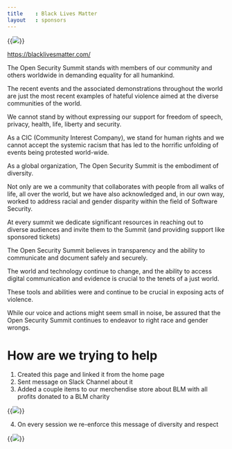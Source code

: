 ```yaml
---
title    : Black Lives Matter
layout   : sponsors
---
```



{{<img src="https://user-images.githubusercontent.com/656739/84130419-29d77580-aa3b-11ea-8434-219f3f860666.png" >}}

https://blacklivesmatter.com/

The Open Security Summit stands with members of our community and others worldwide in demanding
equality for all humankind.

The recent events and the associated demonstrations throughout the world are just the most recent examples
of hateful violence aimed at the diverse communities of the world.

We cannot stand by without expressing our support for freedom of speech, privacy, health, life, liberty and security.

As a CIC (Community Interest Company), we stand for human rights and we cannot accept the systemic racism that has led to
the horrific unfolding of events being protested world-wide.

As a global organization, The Open Security Summit is the embodiment of diversity.

Not only are we a community that collaborates with people from all walks of life, all over the world, but we have also acknowledged and, in our own way, worked to address racial and gender disparity within the field of Software Security.

At every summit we dedicate significant resources in reaching out to diverse audiences and invite them to the Summit (and providing support like sponsored tickets)

The Open Security Summit believes in transparency and the ability to communicate and document safely and securely.

The world and technology continue to change, and the ability to access digital communication and evidence is crucial to the tenets of a just world.

These tools and abilities were and continue to be crucial in exposing acts of violence.

While our voice and actions might seem small in noise, be assured that the Open Security Summit continues to endeavor to right race and gender wrongs.

# How are we trying to help

1. Created this page and linked it from the home page
2. Sent message on Slack Channel about it
3. Added a couple items to our merchendise store about BLM with all profits donated to a BLM charity

{{<img src="https://user-images.githubusercontent.com/656739/84204239-bd905c80-aaa2-11ea-8e16-bbf1f725b103.png" >}}

4. On every session we re-enforce this message of diversity and respect

{{<img src="https://user-images.githubusercontent.com/656739/84128822-07445d00-aa39-11ea-9c87-97f9f22f741a.png" >}}



